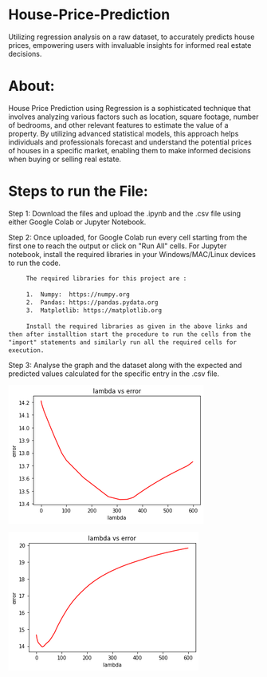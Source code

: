 # House-Price-Prediction
Utilizing regression analysis on a raw dataset, to accurately predicts house prices, empowering users with invaluable insights for informed real estate decisions.

About:
======

House Price Prediction using Regression is a sophisticated technique that involves analyzing various factors such as location, square footage, number of bedrooms, and other relevant features to estimate the value of a property. By utilizing advanced statistical models, this approach helps individuals and professionals forecast and understand the potential prices of houses in a specific market, enabling them to make informed decisions when buying or selling real estate.


Steps to run the File:
======

Step 1:  Download the files and upload the .ipynb and the .csv file using either Google Colab or Jupyter Notebook.

Step 2:  Once uploaded, for Google Colab run every cell starting from the first one to reach the output or click on "Run All" cells.
         For Jupyter notebook, install the required libraries in your Windows/MAC/Linux devices to run the code.
         
         The required libraries for this project are :
         
         1.  Numpy:  https://numpy.org
         2.  Pandas: https://pandas.pydata.org
         3.  Matplotlib: https://matplotlib.org
         
         Install the required libraries as given in the above links and then after installtion start the procedure to run the cells from the "import" statements and similarly run all the required cells for execution.
         
Step 3:  Analyse the graph and the dataset along with the expected and predicted values calculated for the specific entry in the .csv file.


![](obs1.png)

![](obs2.png)



